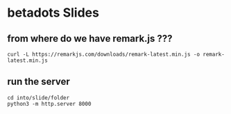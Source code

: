# betadots Slides

## from where do we have remark.js ???

```shell
curl -L https://remarkjs.com/downloads/remark-latest.min.js -o remark-latest.min.js
```

## run the server

```shell
cd into/slide/folder
python3 -m http.server 8000
```

